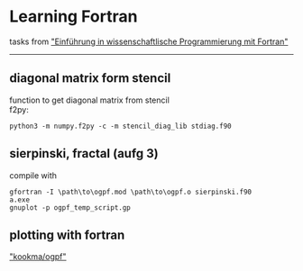 # Learning Fortran
tasks from ["Einführung in wissenschaftlische Programmierung mit
Fortran"](http://www.math.uni-leipzig.de/~hellmund/fortran.html)

---

## diagonal matrix form stencil
function to get diagonal matrix from stencil  
f2py:

    python3 -m numpy.f2py -c -m stencil_diag_lib stdiag.f90


## sierpinski, fractal (aufg 3)
compile with  

    gfortran -I \path\to\ogpf.mod \path\to\ogpf.o sierpinski.f90
    a.exe
    gnuplot -p ogpf_temp_script.gp


## plotting with fortran
["kookma/ogpf"](https://github.com/kookma/ogpf)
